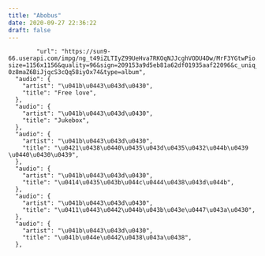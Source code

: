 ```yaml
---
title: "Abobus"
date: 2020-09-27 22:36:22
draft: false
---
```


            "url": "https://sun9-66.userapi.com/impg/ng_t49iZLTIyZ99UeHva7RKOqNJJcghVODU4Dw/MrF3YGtwPio.jpg?size=1156x1156&quality=96&sign=209153a9d5eb81a62df01935aaf22096&c_uniq_tag=081UML8zuE6X0cpW-0z8maZ6BiJjqcS3cQq58iyOx74&type=album",
      "audio": {
        "artist": "\u041b\u0443\u043d\u0430",
        "title": "Free love",
      },
      "audio": {
        "artist": "\u041b\u0443\u043d\u0430",
        "title": "Jukebox",
      },
      "audio": {
        "artist": "\u041b\u0443\u043d\u0430",
        "title": "\u0421\u0438\u0440\u0435\u043d\u0435\u0432\u044b\u0439 \u0440\u0430\u0439",
      },
      "audio": {
        "artist": "\u041b\u0443\u043d\u0430",
        "title": "\u0414\u0435\u043b\u044c\u0444\u0438\u043d\u044b",
      },
      "audio": {
        "artist": "\u041b\u0443\u043d\u0430",
        "title": "\u0411\u0443\u0442\u044b\u043b\u043e\u0447\u043a\u0430",
      },
      "audio": {
        "artist": "\u041b\u0443\u043d\u0430",
        "title": "\u041b\u044e\u0442\u0438\u043a\u0438",
      },
